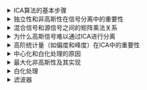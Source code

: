 <details>
<summary>ICA算法的基本步骤</summary> 
  独立成分分析（ICA）是一种用于从混合信号中分离出独立源信号的技术。其基本步骤如下：

1. **数据预处理**：
   - **中心化**：减去每个变量的均值，使得数据的均值为零。
   - **白化**：将数据线性变换，使得变换后的数据具有单位协方差矩阵，即消除变量之间的线性相关性。

2. **估计独立成分**：
   - **选择非高斯性测度**：确定用于评估独立成分非高斯性的函数，如负熵。
   - **最大化非高斯性**：通过优化算法找到一个变换矩阵，使得变换后的信号非高斯性最大。

3. **恢复源信号**：
   - **反变换**：使用估计的变换矩阵反变换混合信号，得到独立成分。
</details>

<details>
<summary>独立性和非高斯性在信号分离中的重要性</summary>   
  
**独立性**：ICA的基础是源信号之间的统计独立性。统计独立意味着一个信号的值不提供关于另一个信号值的任何信息。独立性是通过最小化信号间的相互信息或最大化非高斯性来量化。

**非高斯性**：正如之前提到的，非高斯性是ICA分离源信号的关键。大多数自然信号是非高斯的，ICA利用这一特性来辨识和分离信号。非高斯性可以通过计算信号的偏度和峰度等高阶统计量来评估。
</details>
<details>
<summary>混合信号和源信号之间的矩阵乘法关系</summary> 


### 混合信号和源信号之间的关系

在许多实际应用中，如音频处理或医学信号分析中，我们观察到的信号（混合信号）往往是几种不同信号的组合。想象一下，你在一个房间里有多个人同时说话，而你在房间的不同位置放置了几个麦克风。每个麦克风捕捉到的音频信号（混合信号）是房间中所有人声音的混合，这种混合是由各个声源到麦克风的距离和声音强度共同作用的结果。

在数学模型中，我们将每个独立的声源视为一个源信号。如果我们有$ \( n \) $个源信号和 $\( m \）$ 个麦克风，那么我们可以用以下的矩阵乘法来表示这种关系：

$\[
X = A \times S
\]$

这里：
- **$\( X \)$** 是一个 $\( m \times t \)$ 矩阵，代表每个麦克风在每个时间点捕捉到的混合信号。
- **$\( A \)$** 是一个 $\( m \times n \)$ 矩阵，称为混合矩阵，其中的元素表示每个源信号对每个麦克风信号的贡献度。
- **$\( S \)$** 是一个 $\( n \times t \)$ 矩阵，表示 \( n \) 个独立源信号在每个时间点的信号强度。

### 矩阵乘法的作用

矩阵乘法在这里用来模拟实际的混合过程。每个混合信号 $\( X \) $中的元素是由相应的源信号$ \( S \) $ 经过混合矩阵 $ \( A \) $的线性组合生成的。具体来说，每个麦克风接收到的信号是每个源信号乘以一个权重（这个权重取决于源信号到麦克风的相对位置和其他因素），然后将这些加权的信号加总得到。

### 信号处理中的作用

在信号处理的应用中，我们通常想要从混合信号$ \( X \) $中恢复出原始的独立源信号$ \( S \)$。这个过程称为信号分离或源分离。理解矩阵 $\( X = A \times S \) $的结构和意义是设计有效的信号分离算法（如ICA）的基础。ICA算法尝试估计逆矩阵 $\( W \)$，这样 $\( W \times X \)$ 尽可能接近 $\( S \)$，从而实现源信号的恢复。
</details>
<details>
<summary>为什么高斯信号难以通过ICA进行分离</summary> 
  
### 为什么高斯信号难以通过ICA进行分离

ICA（独立成分分析）的目的是从观测到的混合信号中分离出独立的源信号。ICA主要依赖于源信号的非高斯性来实现分离。高斯信号难以通过ICA进行分离的原因包括以下几点：

1. **高斯信号的线性组合仍然是高斯的**：如果源信号是高斯分布的，那么它们的任何线性组合也将是高斯分布的。这意味着混合信号中的高斯成分不能通过最大化或最小化某些统计特性（如非高斯性）来区分。

2. **高斯信号的特征缺乏区分性**：高斯分布在均值和方差已知的情况下，具有最大熵。这意味着它们的统计特性（如均值、方差）提供的信息量最少，无法为分离过程提供足够的线索。

3. **独立性的难以验证**：高斯信号的独立性只能通过二阶统计量（如协方差矩阵）来验证，而这在实际应用中是不够的。对于非高斯信号，独立性可以通过更高阶的统计量来检验，这为分离提供了更多的信息。

</details>
<details>
<summary>高阶统计量（如偏度和峰度）在ICA中的重要性</summary> 
 高阶统计量在ICA中扮演了关键角色，因为它们提供了关于信号非高斯性的定量描述：

1. **偏度（Skewness）**：偏度是第三阶矩，度量了分布的对称性。非对称分布具有显著的偏度，这在信号分离过程中是一个重要特征。正偏度表示分布右尾较长，负偏度表示分布左尾较长。高斯分布的峰度为3，但非高斯信号的峰度通常不同于3。

2. **峰度（Kurtosis）**：峰度是第四阶矩，度量了分布的峰度或尖度。高峰度分布具有较尖的峰值和较重的尾部，这与高斯分布（峰度为3）明显不同。高峰度或低峰度信号在分离过程中提供了更多的特征信息。

通过最大化这些高阶统计量，ICA算法能够识别和分离出源信号的非高斯特性。这些高阶统计量的使用，使得ICA能够超越二阶统计量的限制，有效地分离出独立的源信号。
 
</details>
<details>
<summary>中心化和白化处理的原因</summary> 

  1. **中心化**：
   - **目的**：将数据的均值移到原点。
   - **原因**：中心化简化了算法的数学处理，因为ICA假设源信号的均值为零。此外，它有助于消除由于不同均值引起的任何偏差，使得后续处理更有效。

2. **白化**：
   - **目的**：将中心化后的数据线性变换，使得数据的协方差矩阵成为单位矩阵。
   - **原因**：白化消除了信号之间的线性相关性，使得各个信号的方差相等。这样，ICA在寻找独立成分时不必考虑信号之间的线性依赖性，简化了优化问题，提高了算法的收敛速度和稳定性。
</details>
<details>
<summary>最大化非高斯性及其实现</summary> 

1. **为什么要最大化非高斯性**：
   - **原因**：根据中心极限定理，任何非高斯源信号的线性组合趋向于高斯分布。因此，通过最大化非高斯性，可以更容易地识别和分离出独立成分。非高斯性的增强表明信号更接近于独立源信号。

2. **如何实现最大化非高斯性**：
   - **选择非高斯性测度**：常用的测度包括负熵、峰度等。
     - **负熵**：负熵是信息理论中的一个概念，用来度量一个信号与高斯分布的差异。负熵越大，信号越非高斯。
     - **峰度**：峰度度量信号分布的尖峰程度，非高斯信号通常具有较高的峰度。
   - **优化算法**：
     - **FastICA算法**：FastICA是一种常用的ICA实现方法，通过使用固定点迭代算法来最大化非高斯性。具体步骤如下：
       1. 初始化随机权重向量 $w$。
       2. 更新权重：使用对比函数 $g$ 和其导数 $g'$ 来迭代更新权重。
          \[
          w \leftarrow E\{Xg(w^T X)\} - E\{g'(w^T X)\}w
          \]
       3. 归一化权重：使权重向量单位化。
       4. 检查收敛性：如果权重向量收敛，则停止迭代；否则，返回步骤2。
       5. 重复步骤2-4，直到所有独立成分被提取。

</details>
<details>
<summary>白化处理</summary> 

  # 白化处理（Whitening）

![image](https://github.com/BoBo1529707515/EEG-analyse/assets/145309276/9849de12-55b0-4173-97a2-8dc6fc20e2ee)
![image](https://github.com/BoBo1529707515/EEG-analyse/assets/145309276/7e7bba76-3ae4-478f-8617-98199ec18aa8)

</details>
<details>
<summary>滤波器</summary> 
</details>
